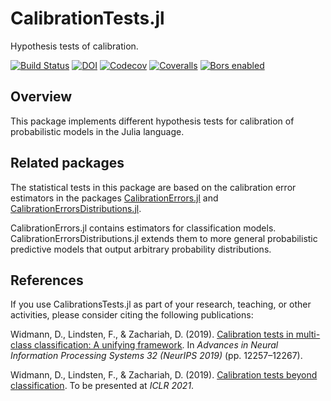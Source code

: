# CalibrationTests.jl

Hypothesis tests of calibration.

[![Build Status](https://github.com/devmotion/CalibrationTests.jl/workflows/CI/badge.svg?branch=master)](https://github.com/devmotion/CalibrationTests.jl/actions?query=workflow%3ACI+branch%3Amaster)
[![DOI](https://zenodo.org/badge/215970266.svg)](https://zenodo.org/badge/latestdoi/215970266)
[![Codecov](https://codecov.io/gh/devmotion/CalibrationTests.jl/branch/master/graph/badge.svg)](https://codecov.io/gh/devmotion/CalibrationTests.jl)
[![Coveralls](https://coveralls.io/repos/github/devmotion/CalibrationTests.jl/badge.svg?branch=master)](https://coveralls.io/github/devmotion/CalibrationTests.jl?branch=master)
[![Bors enabled](https://bors.tech/images/badge_small.svg)](https://app.bors.tech/repositories/24613)

## Overview

This package implements different hypothesis tests for calibration of
probabilistic models in the Julia language.

## Related packages

The statistical tests in this package are based on the calibration error estimators
in the packages [CalibrationErrors.jl](https://github.com/devmotion/CalibrationErrors.jl)
and
[CalibrationErrorsDistributions.jl](https://github.com/devmotion/CalibrationErrorsDistributions.jl).

CalibrationErrors.jl contains estimators for classification models.
CalibrationErrorsDistributions.jl extends them to more general probabilistic predictive
models that output arbitrary probability distributions.

## References

If you use CalibrationsTests.jl as part of your research, teaching, or other activities,
please consider citing the following publications:

Widmann, D., Lindsten, F., & Zachariah, D. (2019). [Calibration tests in multi-class
classification: A unifying framework](https://proceedings.neurips.cc/paper/2019/hash/1c336b8080f82bcc2cd2499b4c57261d-Abstract.html). In
*Advances in Neural Information Processing Systems 32 (NeurIPS 2019)* (pp. 12257–12267).

Widmann, D., Lindsten, F., & Zachariah, D. (2019).
[Calibration tests beyond classification](https://openreview.net/forum?id=-bxf89v3Nx).
To be presented at *ICLR 2021*.
